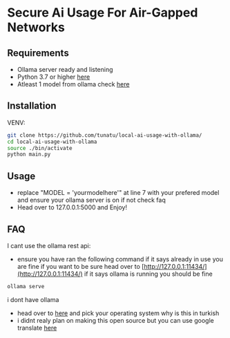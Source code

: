 # Secure Ai Usage For Air-Gapped Networks 



## Requirements

* Ollama server ready and listening
* Python 3.7 or higher  [here](https://www.python.org/downloads/)
* Atleast 1 model from ollama check [here](https://ollama.com/search)
## Installation

VENV:

```bash
git clone https://github.com/tunatu/local-ai-usage-with-ollama/
cd local-ai-usage-with-ollama
source ./bin/activate
python main.py
```

## Usage

* replace "MODEL = 'yourmodelhere'" at line 7 with your prefered model and ensure your ollama server is on if not check faq
* Head over to 127.0.0.1:5000 and Enjoy!

## FAQ
I cant use the ollama rest api:
* ensure you have ran the following command if it says already in use you are fine if you want to be sure head over to [http://127.0.0.1:11434/](http://127.0.0.1:11434/) if it says ollama is running you should be fine
```bash
ollama serve
```
i dont have ollama 
* head over to [here](https://ollama.com/download) and pick your operating system
why is this in turkish
* i didnt realy plan on making this open source but you can use google translate [here](https://chromewebstore.google.com/detail/google-translate/aapbdbdomjkkjkaonfhkkikfgjllcleb)
